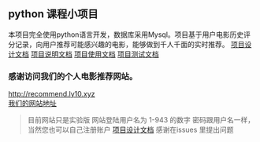 
## python 课程小项目

本项目完全使用python语言开发，数据库采用Mysql。项目基于用户电影历史评分记录，向用户推荐可能感兴趣的电影，能够做到千人千面的实时推荐。
[项目设计文档](design.md)
[项目说明文档](instruction.md) 
[项目使用文档](example.md) 
[项目测试文档](test.md) 

### 感谢访问我们的个人电影推荐网站。

http://recommend.ly10.xyz<br>
[我们的网站地址](http://recommend.ly10.xyz)
>目前网站只是实验版
>网站登陆用户名为 1-943 的数字
>密码跟用户名一样，当然您也可以自己注册账户
[项目设计文档](design.md)
感谢在issues 里提出问题
